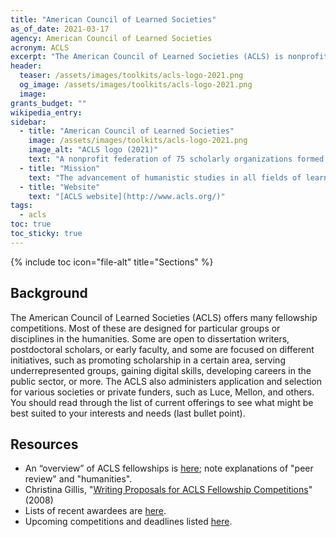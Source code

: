 ```yaml
---
title: "American Council of Learned Societies"
as_of_date: 2021-03-17
agency: American Council of Learned Societies
acronym: ACLS
excerpt: "The American Council of Learned Societies (ACLS) is nonprofit federation of 75 scholarly organizations formed in 1919. Acting on behalf of its members and various other funders, the ACLS reviews, awards, and distributes hundreds of fellowships in many areas of the humanities and social sciences. This toolkit offers an overview of ACLS."
header:
  teaser: /assets/images/toolkits/acls-logo-2021.png
  og_image: /assets/images/toolkits/acls-logo-2021.png
  image:
grants_budget: ""
wikipedia_entry: 
sidebar:
  - title: "American Council of Learned Societies"
    image: /assets/images/toolkits/acls-logo-2021.png
    image_alt: "ACLS logo (2021)"
    text: "A nonprofit federation of 75 scholarly organizations formed in 1919."
  - title: "Mission"
    text: "The advancement of humanistic studies in all fields of learning in the humanities and the social sciences and the maintenance and strengthening of relations among the national societies devoted to such studies."
  - title: "Website"
    text: "[ACLS website](http://www.acls.org/)"
tags: 
  - acls
toc: true
toc_sticky: true
---
```


{% include toc icon="file-alt" title="Sections" %}

## Background

The American Council of Learned Societies (ACLS) offers many fellowship competitions. Most of these are designed for particular groups or disciplines in the humanities. Some are open to dissertation writers, postdoctoral scholars, or early faculty, and some are focused on different initiatives, such as promoting scholarship in a certain area, serving underrepresented groups, gaining digital skills, developing careers in the public sector, or more. The ACLS also administers application and selection for various societies or private funders, such as Luce, Mellon, and others. You should read through the list of current offerings to see what might be best suited to your interests and needs (last bullet point). 

## Resources

* An “overview” of ACLS fellowships is [here](https://www.acls.org/Fellowship-and-Grant-Programs/Fellowships-and-Grants-Overview); note explanations of "peer review" and "humanities".
* Christina Gillis, "[Writing Proposals for ACLS Fellowship Competitions](http://www.acls.org/uploadedfiles/publications/programs/writing_fellowship_proposals.pdf)" (2008)
* Lists of recent awardees are [here](https://www.acls.org/Fellows-and-Research/Recent-Awardees).
* Upcoming competitions and deadlines listed [here](https://acls.org/Fellowship-and-Grant-Programs/Competitions-and-Deadlines). 
